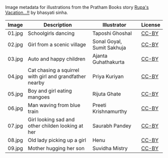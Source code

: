 Image metadata for illustrations from the Pratham Books story [Rupa's Vacation...!!](https://storyweaver.org.in/stories/4660-rupa-s-vacation) by bhasyati sinha.

Image | Description | Illustrator | License
----- | ----------- | ----------- | -------
01.jpg | Schoolgirls dancing | Taposhi Ghoshal | [CC-BY](https://creativecommons.org/licenses/by/4.0/)
02.jpg | Girl from a scenic village | Sonal Goyal, Sumit Sakhuja | [CC-BY](https://creativecommons.org/licenses/by/4.0/)
03.jpg | Auto and happy children | Ajanta Guhathakurta | [CC-BY](https://creativecommons.org/licenses/by/4.0/)
04.jpg | Cat chasing a squirrel with girl and grandfather nearby | Priya Kuriyan | [CC-BY](https://creativecommons.org/licenses/by/4.0/)
05.jpg | Boy and girl eating mangoes | Rijuta Ghate | [CC-BY](https://creativecommons.org/licenses/by/4.0/)
06.jpg | Man waving from blue train | Preeti Krishnamurthy | [CC-BY](https://creativecommons.org/licenses/by/4.0/)
07.jpg | Girl looking sad and other childen looking at her | Saurabh Pandey | [CC-BY](https://creativecommons.org/licenses/by/4.0/)
08.jpg | Old lady picking up a girl | Henu | [CC-BY](https://creativecommons.org/licenses/by/4.0/)
09.jpg | Mother hugging her son | Suvidha Mistry | [CC-BY](https://creativecommons.org/licenses/by/4.0/)

